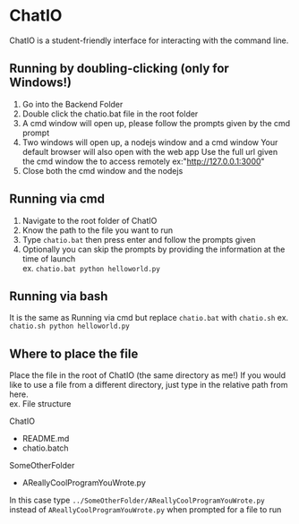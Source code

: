 # ChatIO
ChatIO is a student-friendly interface for interacting with the command line.

## Running by doubling-clicking (only for Windows!)
1.  Go into the Backend Folder
2.  Double click the chatio.bat file in the root folder
3.  A cmd window will open up, please follow the prompts given by the cmd prompt
4.  Two windows will open up, a nodejs window and a cmd window
    Your default browser will also open with the web app
    Use the full url given the cmd window the to access remotely ex:"http://127.0.0.1:3000"
5.  Close both the cmd window and the nodejs

## Running via cmd
1. Navigate to the root folder of ChatIO
2. Know the path to the file you want to run
3. Type `chatio.bat` then press enter and follow the prompts given
4. Optionally you can skip the prompts by providing the information at the time of launch  
ex. `chatio.bat python helloworld.py`

## Running via bash
It is the same as Running via cmd but replace `chatio.bat` with `chatio.sh`
ex. `chatio.sh python helloworld.py`


## Where to place the file
Place the file in the root of ChatIO (the same directory as me!)
If you would like to use a file from a different directory, just type in the relative path from here.  
ex.
File structure

ChatIO
  - README.md
  - chatio.batch

SomeOtherFolder
  - AReallyCoolProgramYouWrote.py

In this case type `../SomeOtherFolder/AReallyCoolProgramYouWrote.py` instead of `AReallyCoolProgramYouWrote.py` when prompted for a file to run
